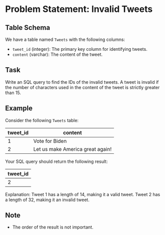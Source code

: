 # Problem Statement: Invalid Tweets

## Table Schema

We have a table named `Tweets` with the following columns:

- `tweet_id` (integer): The primary key column for identifying tweets.
- `content` (varchar): The content of the tweet.

## Task

Write an SQL query to find the IDs of the invalid tweets. A tweet is invalid if the number of characters used in the content of the tweet is strictly greater than 15.

## Example

Consider the following `Tweets` table:

| tweet_id | content                          |
|----------|----------------------------------|
| 1        | Vote for Biden                   |
| 2        | Let us make America great again! |

Your SQL query should return the following result:

| tweet_id |
|----------|
| 2        |

Explanation: Tweet 1 has a length of 14, making it a valid tweet. Tweet 2 has a length of 32, making it an invalid tweet.

## Note

- The order of the result is not important.
